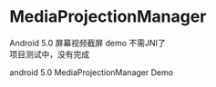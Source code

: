 MediaProjectionManager
======================

Android 5.0  屏幕视频截屏 demo 
不需JNI了   
项目测试中，没有完成


android 5.0 MediaProjectionManager Demo 
